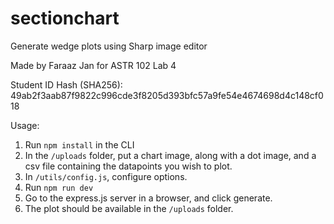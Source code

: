 # sectionchart
 
Generate wedge plots using Sharp image editor

Made by Faraaz Jan for ASTR 102 Lab 4

Student ID Hash (SHA256): 49ab2f3aab87f9822c996cde3f8205d393bfc57a9fe54e4674698d4c148cf018

Usage:
1. Run `npm install` in the CLI
2. In the `/uploads` folder, put a chart image, along with a dot image, and a csv file containing the datapoints you wish to plot.
3. In `/utils/config.js`, configure options.
4. Run `npm run dev`
5. Go to the express.js server in a browser, and click generate.
6. The plot should be available in the `/uploads` folder.
